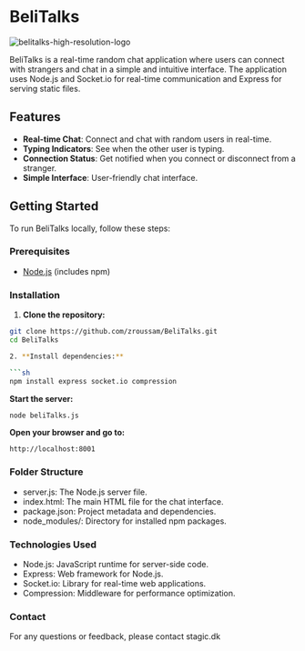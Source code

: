 ﻿# BeliTalks
![belitalks-high-resolution-logo](belitalks-high-resolution-logo.png)

BeliTalks is a real-time random chat application where users can connect with strangers and chat in a simple and intuitive interface. The application uses Node.js and Socket.io for real-time communication and Express for serving static files.

## Features

- **Real-time Chat**: Connect and chat with random users in real-time.
- **Typing Indicators**: See when the other user is typing.
- **Connection Status**: Get notified when you connect or disconnect from a stranger.
- **Simple Interface**: User-friendly chat interface.

## Getting Started

To run BeliTalks locally, follow these steps:

### Prerequisites

- [Node.js](https://nodejs.org/) (includes npm)

### Installation

1. **Clone the repository:**

```sh
git clone https://github.com/zroussam/BeliTalks.git
cd BeliTalks

2. **Install dependencies:**

```sh
npm install express socket.io compression
```
**Start the server:**

```sh
node beliTalks.js
```

**Open your browser and go to:**

```
http://localhost:8001
```

### Folder Structure

  - server.js: The Node.js server file.
 - index.html: The main HTML file for the chat interface.
- package.json: Project metadata and dependencies.
- node_modules/: Directory for installed npm packages.
### Technologies Used
- Node.js: JavaScript runtime for server-side code.
- Express: Web framework for Node.js.
- Socket.io: Library for real-time web applications.
- Compression: Middleware for performance optimization.



### Contact
For any questions or feedback, please contact stagic.dk
